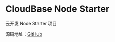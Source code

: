 # CloudBase Node Starter

云开发 Node Starter 项目

源码地址：[GitHub](https://github.com/TencentCloudBase/cloudbase-templates/blob/master/node-starter/)

